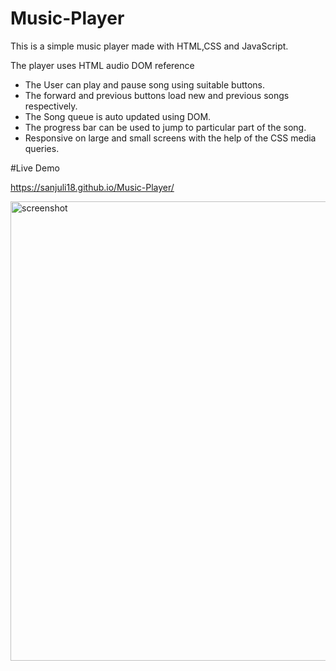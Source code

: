 # Music-Player
This is a simple music player made with HTML,CSS and JavaScript.

The player uses HTML audio DOM reference

* The User can play and pause song using suitable buttons.
* The forward and previous buttons load new and previous songs respectively.
* The Song queue is auto updated using DOM.
* The progress bar can be used to jump to particular part of the song.
* Responsive on large and small screens with the help of the CSS media queries.

#Live Demo

https://sanjuli18.github.io/Music-Player/

<img width="735" alt="screenshot" src=https://user-images.githubusercontent.com/63923966/123150037-8ad3bf00-d47f-11eb-9832-b46d1f0eaad0.gif>





